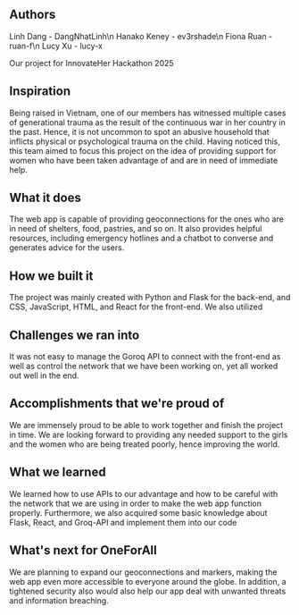 ## Authors
Linh Dang - DangNhatLinh\n
Hanako Keney - ev3rshade\n
Fiona Ruan - ruan-f\n
Lucy Xu - lucy-x

Our project for InnovateHer Hackathon 2025

## Inspiration

Being raised in Vietnam, one of our members has witnessed multiple cases of generational trauma as the result of the continuous war in her country in the past. Hence, it is not uncommon to spot an abusive household that inflicts physical or psychological trauma on the child. Having noticed this, this team aimed to focus this project on the idea of providing support for women who have been taken advantage of and are in need of immediate help.

## What it does

The web app is capable of providing geoconnections for the ones who are in need of shelters, food, pastries, and so on. It also provides helpful resources, including emergency hotlines and a chatbot to converse and generates advice for the users.

## How we built it

The project was mainly created with Python and Flask for the back-end, and CSS, JavaScript, HTML, and React for the front-end. We also utilized 

## Challenges we ran into

It was not easy to manage the Goroq API to connect with the front-end as well as control the network that we have been working on, yet all worked out well in the end.

## Accomplishments that we're proud of

We are immensely proud to be able to work together and finish the project in time. We are looking forward to providing any needed support to the girls and the women who are being treated poorly, hence improving the world.

## What we learned

We learned how to use APIs to our advantage and how to be careful with the network that we are using in order to make the web app function properly. Furthermore, we also acquired some basic knowledge about Flask, React, and Groq-API and implement them into our code

## What's next for OneForAll

We are planning to expand our geoconnections and markers, making the web app even more accessible to everyone around the globe. In addition, a tightened security also would also help our app deal with unwanted threats and information breaching.
